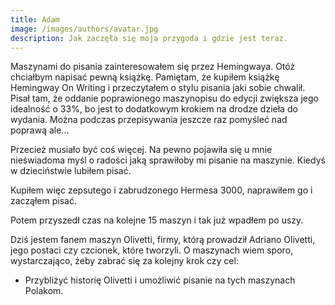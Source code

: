 ```yaml
---
title: Adam
image: /images/authors/avatar.jpg
description: Jak zaczęła się moja przygoda i gdzie jest teraz.
---
```


Maszynami do pisania zainteresowałem się przez Hemingwaya. Otóż chciałbym napisać pewną książkę.
Pamiętam, że kupiłem książkę Hemingway On Writing i przeczytałem o stylu pisania jaki sobie 
chwalił. Pisał tam, że oddanie poprawionego maszynopisu do edycji zwiększa jego idealność o 
33%, bo jest to dodatkowym krokiem na drodze dzieła do wydania. Można podczas przepisywania
jeszcze raz pomyśleć nad poprawą ale... 

Przecież musiało być coś więcej. Na pewno pojawiła się u mnie nieświadoma myśl o radości jaką 
sprawiłoby mi pisanie na maszynie. Kiedyś w dzieciństwie lubiłem pisać.

Kupiłem więc zepsutego i zabrudzonego Hermesa 3000, naprawiłem go i zacząłem pisać.

Potem przyszedł czas na kolejne 15 maszyn i tak już wpadłem po uszy.

Dziś jestem fanem maszyn Olivetti, firmy, którą prowadził Adriano Olivetti, jego postaci czy
czcionek, które tworzyli. O maszynach wiem sporo, wystarczająco, żeby zabrać się za kolejny krok czy cel:

- Przybliżyć historię Olivetti i umożliwić pisanie na tych maszynach Polakom.